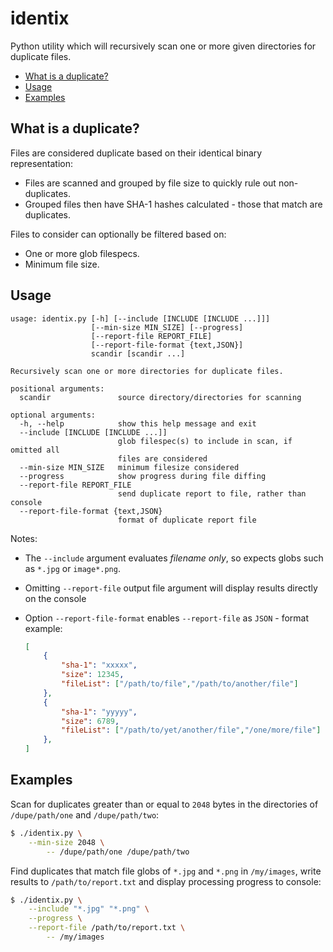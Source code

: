 # identix
Python utility which will recursively scan one or more given directories for duplicate files.

- [What is a duplicate?](#what-is-a-duplicate)
- [Usage](#usage)
- [Examples](#examples)

## What is a duplicate?
Files are considered duplicate based on their identical binary representation:
- Files are scanned and grouped by file size to quickly rule out non-duplicates.
- Grouped files then have SHA-1 hashes calculated - those that match are duplicates.

Files to consider can optionally be filtered based on:
- One or more glob filespecs.
- Minimum file size.

## Usage

```
usage: identix.py [-h] [--include [INCLUDE [INCLUDE ...]]]
                  [--min-size MIN_SIZE] [--progress]
                  [--report-file REPORT_FILE]
                  [--report-file-format {text,JSON}]
                  scandir [scandir ...]

Recursively scan one or more directories for duplicate files.

positional arguments:
  scandir               source directory/directories for scanning

optional arguments:
  -h, --help            show this help message and exit
  --include [INCLUDE [INCLUDE ...]]
                        glob filespec(s) to include in scan, if omitted all
                        files are considered
  --min-size MIN_SIZE   minimum filesize considered
  --progress            show progress during file diffing
  --report-file REPORT_FILE
                        send duplicate report to file, rather than console
  --report-file-format {text,JSON}
                        format of duplicate report file
```

Notes:
- The `--include` argument evaluates *filename only*, so expects globs such as `*.jpg` or `image*.png`.
- Omitting `--report-file` output file argument will display results directly on the console
- Option `--report-file-format` enables `--report-file` as `JSON` - format example:

	```json
	[
		{
			"sha-1": "xxxxx",
			"size": 12345,
			"fileList": ["/path/to/file","/path/to/another/file"]
		},
		{
			"sha-1": "yyyyy",
			"size": 6789,
			"fileList": ["/path/to/yet/another/file","/one/more/file"]
		},
	]
	```

## Examples
Scan for duplicates greater than or equal to `2048` bytes in the directories of `/dupe/path/one` and `/dupe/path/two`:

```sh
$ ./identix.py \
	--min-size 2048 \
		-- /dupe/path/one /dupe/path/two
```

Find duplicates that match file globs of `*.jpg` and `*.png` in `/my/images`, write results to `/path/to/report.txt` and display processing progress to console:

```sh
$ ./identix.py \
	--include "*.jpg" "*.png" \
	--progress \
	--report-file /path/to/report.txt \
		-- /my/images
```
